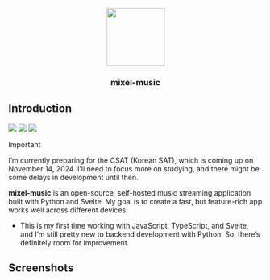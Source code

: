 <p align="center">
  <img src="web/static/favicon.ico" width="115">
  <h3 align="center">mixel-music</h3>
</p>

## Introduction
<img src="https://img.shields.io/badge/dynamic/json?url=https%3A%2F%2Fraw.githubusercontent.com%2Fmixel-music%2Fmixel-music%2Fmain%2Fweb%2Fpackage.json&query=version&label=release&style=flat-square&color=211951&labelColor=211951"> <a href="LICENSE"><img src="https://img.shields.io/github/license/mixel-music/mixel-music?style=flat-square&color=211951&labelColor=211951"></a> <a href="requirements.txt"><img src="https://img.shields.io/badge/Python-3.9+-211951?style=flat-square&labelColor=211951"></a>

> [!IMPORTANT]
> I’m currently preparing for the CSAT (Korean SAT), which is coming up on November 14, 2024. I’ll need to focus more on studying, and there might be some delays in development until then.

**mixel-music** is an open-source, self-hosted music streaming application built with Python and Svelte. My goal is to create a fast, but feature-rich app works well across different devices.
* This is my first time working with JavaScript, TypeScript, and Svelte, and I’m still pretty new to backend development with Python. So, there’s definitely room for improvement.

## Screenshots
